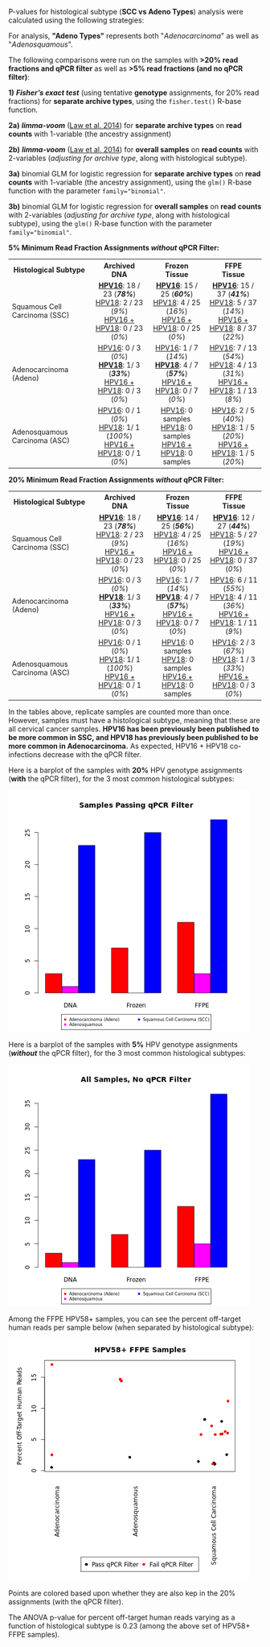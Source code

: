 P-values for histological subtype (**SCC vs Adeno Types**) analysis were calculated using the following strategies:

For analysis, **"Adeno Types"** represents both "*Adenocarcinoma*" as well as "*Adenosquamous*".

The following comparisons were run on the samples with **>20% read fractions and qPCR filter** as well as **>5% read fractions (and no qPCR filter)**:

**1)** ***Fisher’s exact test*** (using tentative **genotype** assignments, for 20% read fractions) for **separate archive types**, using the `fisher.test()` R-base function.

**2a)** ***limma-voom*** ([Law et al. 2014](https://genomebiology.biomedcentral.com/articles/10.1186/gb-2014-15-2-r29)) for **separate archive types** on **read counts** with 1-variable (the ancestry assignment) 

**2b)** ***limma-voom*** ([Law et al. 2014](https://genomebiology.biomedcentral.com/articles/10.1186/gb-2014-15-2-r29)) for **overall samples** on **read counts** with 2-variables (*adjusting for archive type*, along with histological subtype).

**3a)** binomial GLM for logistic regression for **separate archive types** on **read counts** with 1-variable (the ancestry assignment), using the `glm()` R-base function with the parameter `family="binomial"`.

**3b)** binomial GLM for logistic regression for **overall samples** on **read counts** with 2-variables (*adjusting for archive type*, along with histological subtype), using the `glm()` R-base function with the parameter `family="binomial"`.

**5% Minimum Read Fraction Assignments *without* qPCR Filter:**

<table>
  <tbody>
    <tr>
	<th align="center">Histological Subtype</th>
	<th align="center">Archived</br>DNA</th>
	<th align="center">Frozen</br>Tissue</th>
	<th align="center">FFPE</br>Tissue</th>
    </tr>
    <tr>
	<td align="left">Squamous Cell Carcinoma (SSC)</td>
	<td align="center"><u><b>HPV16</b></u>: 18 / 23 (<b><i>78%</b></i>)</br><u>HPV18</u>: 2 / 23 (<i>9%</i>)</br><u>HPV16 + HPV18</u>: 0 / 23 (<i>0%</i>)</td>
	<td align="center"><u><b>HPV16</b></u>: 15 / 25 (<b><i>60%</b></i>)</br><u>HPV18</u>: 4 / 25 (<i>16%</i>)</br><u>HPV16 + HPV18</u>: 0 / 25 (<i>0%</i>)</td>
	<td align="center"><u><b>HPV16</b></u>: 15 / 37 (<b><i>41%</b></i>)</br><u>HPV18</u>: 5 / 37 (<i>14%</i>)</br><u>HPV16 + HPV18</u>: 8 / 37 (<i>22%</i>)</td>
    </tr>
    <tr>
	<td align="left">Adenocarcinoma (Adeno)</td>
	<td align="center"><u>HPV16</u>: 0 / 3 (<i>0%</i>)</br><u><b>HPV18</b></u>: 1/ 3 (<b><i>33%</b></i>)</br><u>HPV16 + HPV18</u>: 0 / 3 (<i>0%</i>)</td>
	<td align="center"><u>HPV16</u>: 1 / 7 (<i>14%</i>)</br><u><b>HPV18</b></u>: 4 / 7 (<b><i>57%</b></i>)</br><u>HPV16 + HPV18</u>: 0 / 7 (<i>0%</i>)</td>
	<td align="center"><u>HPV16</u>: 7 / 13 (<i>54%</i>)</br><u>HPV18</u>: 4 / 13 (<i>31%</i>)</br><u>HPV16 + HPV18</u>: 1 / 13 (<i>8%</i>)</td>
    </tr>
    <tr>
	<td align="left">Adenosquamous Carcinoma (ASC)</td>
	<td align="center"><u>HPV16</u>: 0 / 1 (<i>0%</i>)</br><u>HPV18</u>: 1/ 1 (</b><i>100%</b></i>)</br><u>HPV16 + HPV18</u>: 0 / 1 (<i>0%</i>)</td>
	<td align="center"><u>HPV16</u>: 0 samples </br><u>HPV18</u>: 0 samples </br><u>HPV16 + HPV18</u>: 0 samples </td>
	<td align="center"><u>HPV16</u>: 2 / 5 (<i>40%</i>)</br><u>HPV18</u>: 1 / 5 (<i>20%</i>)</br><u>HPV16 + HPV18</u>: 1 / 5 (<i>20%</i>)</td>
    </tr>
</tbody>
</table>

**20% Minimum Read Fraction Assignments *without* qPCR Filter:**

<table>
  <tbody>
    <tr>
	<th align="center">Histological Subtype</th>
	<th align="center">Archived</br>DNA</th>
	<th align="center">Frozen</br>Tissue</th>
	<th align="center">FFPE</br>Tissue</th>
    </tr>
    <tr>
	<td align="left">Squamous Cell Carcinoma (SSC)</td>
	<td align="center"><u><b>HPV16</b></u>: 18 / 23 (<b><i>78%</b></i>)</br><u>HPV18</u>: 2 / 23 (<i>9%</i>)</br><u>HPV16 + HPV18</u>: 0 / 23 (<i>0%</i>)</td>
	<td align="center"><u><b>HPV16</b></u>: 14 / 25 (<b><i>56%</b></i>)</br><u>HPV18</u>: 4 / 25 (<i>16%</i>)</br><u>HPV16 + HPV18</u>: 0 / 25 (<i>0%</i>)</td>
	<td align="center"><u><b>HPV16</b></u>: 12 / 27 (<b><i>44%</b></i>)</br><u>HPV18</u>: 5 / 27 (<i>19%</i>)</br><u>HPV16 + HPV18</u>: 0 / 37 (<i>0%</i>)</td>
    </tr>
    <tr>
	<td align="left">Adenocarcinoma (Adeno)</td>
	<td align="center"><u>HPV16</u>: 0 / 3 (<i>0%</i>)</br><u><b>HPV18</b></u>: 1/ 3 (<b><i>33%</b></i>)</br><u>HPV16 + HPV18</u>: 0 / 3 (<i>0%</i>)</td>
	<td align="center"><u>HPV16</u>: 1 / 7 (<i>14%</i>)</br><u><b>HPV18</b></u>: 4 / 7 (<b><i>57%</b></i>)</br><u>HPV16 + HPV18</u>: 0 / 7 (<i>0%</i>)</td>
	<td align="center"><u>HPV16</u>: 6 / 11 (<i>55%</i>)</br><u>HPV18</u>: 4 / 11 (<i>36%</i>)</br><u>HPV16 + HPV18</u>: 1 / 11 (<i>9%</i>)</td>
    </tr>
    <tr>
	<td align="left">Adenosquamous Carcinoma (ASC)</td>
	<td align="center"><u>HPV16</u>: 0 / 1 (<i>0%</i>)</br><u>HPV18</u>: 1/ 1 (</b><i>100%</b></i>)</br><u>HPV16 + HPV18</u>: 0 / 1 (<i>0%</i>)</td>
	<td align="center"><u>HPV16</u>: 0 samples </br><u>HPV18</u>: 0 samples </br><u>HPV16 + HPV18</u>: 0 samples </td>
	<td align="center"><u>HPV16</u>: 2 / 3 (<i>67%</i>)</br><u>HPV18</u>: 1 / 3 (<i>33%</i>)</br><u>HPV16 + HPV18</u>: 0 / 3 (<i>0%</i>)</td>
    </tr>
</tbody>
</table>

In the tables above, replicate samples are counted more than once.  However, samples must have a histological subtype, meaning that these are all cervical cancer samples.
**HPV16 has been previously been published to be more common in SSC, and HPV18 has previously been published to be more common in Adenocarcinoma.**  As expected, HPV16 + HPV18 co-infections decrease with the qPCR filter.


Here is a barplot of the samples with **20%** HPV genotype assignments (**with** the qPCR filter), for the 3 most common histological subtypes:

![20% qPCR Filtered Histological Subtype Distribution](HistSubtype-qPCR20.png "20% qPCR Filtered Histological Subtype Distribution")

Here is a barplot of the samples with **5%** HPV genotype assignments (***without*** the qPCR filter), for the 3 most common histological subtypes:

![5% Histological Subtype Distribution](HistSubtype-all5.png "%Histological Subtype Distribution")

Among the FFPE HPV58+ samples, you can see the percent off-target human reads per sample below (when separated by histological subtype):

![FFPE HPV58 Human Reads by Histological Subtype](FFPE_HPV58_HumanReads_by_HistologicalSubtype.png "FFPE HPV58 Human Reads by Histological Subtype")

Points are colored based upon whether they are also kep in the 20% assignments (with the qPCR filter).

The ANOVA p-value for percent off-target human reads varying as a function of histological subtype is 0.23 (among the above set of HPV58+ FFPE samples).
